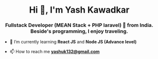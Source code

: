 <h1 align="center">Hi 👋, I'm Yash Kawadkar</h1>
<h3 align="center">Fullstack Developer (MEAN Stack + PHP laravel) 🚀 from India. Beside's programming, I enjoy traveling.</h3> 

- 🌱 I’m currently learning **React JS** and **Node JS (Advance level)**

- 📫 How to reach me **yashuk132@gmail.com**
